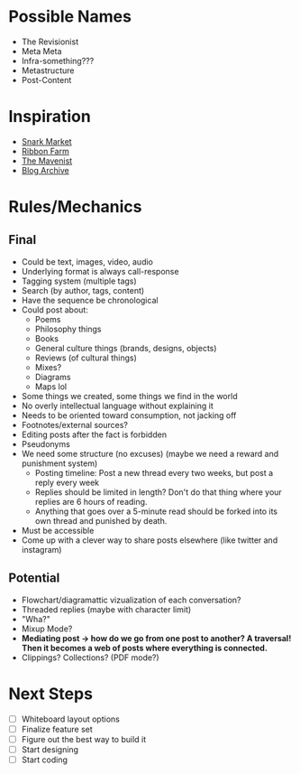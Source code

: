 # Possible Names
- The Revisionist
- Meta Meta
- Infra-something???
- Metastructure
- Post-Content

# Inspiration
- [Snark Market](http://snarkmarket.com/)
- [Ribbon Farm](https://www.ribbonfarm.com/)
- [The Mavenist](https://web.archive.org/web/20180809163449/http://themavenist.org/)
- [Blog Archive](https://v6.robweychert.com/blog/)

# Rules/Mechanics
## Final
- Could be text, images, video, audio
- Underlying format is always call-response
- Tagging system (multiple tags)
- Search (by author, tags, content)
- Have the sequence be chronological
- Could post about:
  - Poems
  - Philosophy things
  - Books
  - General culture things (brands, designs, objects)
  - Reviews (of cultural things)
  - Mixes?
  - Diagrams
  - Maps lol
- Some things we created, some things we find in the world
- No overly intellectual language without explaining it
- Needs to be oriented toward consumption, not jacking off
- Footnotes/external sources?
- Editing posts after the fact is forbidden
- Pseudonyms
- We need some structure (no excuses) (maybe we need a reward and punishment system)
  - Posting timeline: Post a new thread every two weeks, but post a reply every week
  - Replies should be limited in length? Don't do that thing where your replies are 6 hours of reading.
  - Anything that goes over a 5-minute read should be forked into its own thread and punished by death.
- Must be accessible
- Come up with a clever way to share posts elsewhere (like twitter and instagram)

## Potential
- Flowchart/diagramattic vizualization of each conversation?
- Threaded replies (maybe with character limit)
- "Wha?"
- Mixup Mode?
- **Mediating post -> how do we go from one post to another? A traversal! Then it becomes a web of posts where everything is connected.**
- Clippings? Collections? (PDF mode?)

# Next Steps
- [ ] Whiteboard layout options
- [ ] Finalize feature set
- [ ] Figure out the best way to build it
- [ ] Start designing
- [ ] Start coding
